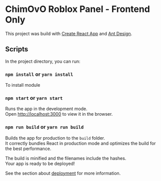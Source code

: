 # ChimOvO Roblox Panel - Frontend Only

This project was build with [Create React App](https://github.com/facebook/create-react-app) and [Ant Design](https://ant.design).

## Scripts

In the project directory, you can run:

### `npm install` or `yarn install`

To install module

### `npm start` or `yarn start`

Runs the app in the development mode.\
Open [http://localhost:3000](http://localhost:3000) to view it in the browser.


### `npm run build` or `yarn run build`

Builds the app for production to the `build` folder.\
It correctly bundles React in production mode and optimizes the build for the best performance.

The build is minified and the filenames include the hashes.\
Your app is ready to be deployed!

See the section about [deployment](https://facebook.github.io/create-react-app/docs/deployment) for more information.
